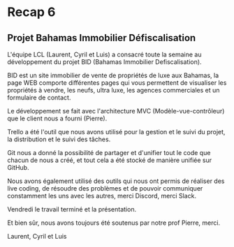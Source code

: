﻿# Recap 6
## Projet Bahamas Immobilier Défiscalisation


L'équipe LCL (Laurent, Cyril et Luis) a consacré toute la semaine au développement du projet BID (Bahamas Immobilier Defiscalisation).

  

BID est un site immobilier de vente de propriétés de luxe aux Bahamas, la page WEB comporte différentes pages qui vous permettent de visualiser les propriétés à vendre, les neufs, ultra luxe, les agences commerciales et un formulaire de contact.

  

Le développement se fait avec l'architecture MVC (Modèle-vue-contrôleur) que le client nous a fourni (Pierre).

  

Trello a été l'outil que nous avons utilisé pour la gestion et le suivi du projet, la distribution et le suivi des tâches.

  

Git nous a donné la possibilité de partager et d'unifier tout le code que chacun de nous a créé, et tout cela a été stocké de manière unifiée sur GitHub.

  

Nous avons également utilisé des outils qui nous ont permis de réaliser des live coding, de résoudre des problèmes et de pouvoir communiquer constamment les uns avec les autres, merci Discord, merci Slack.

Vendredi le travail terminé et la présentation.

Et bien sûr, nous avons toujours été soutenus par notre prof Pierre, merci.

Laurent, Cyril et Luis
